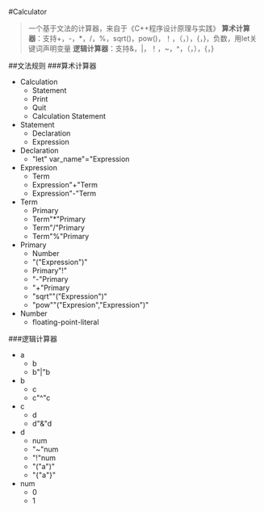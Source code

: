 ﻿#Calculator
>一个基于文法的计算器，来自于《C++程序设计原理与实践》
**算术计算器**：支持+，-，*，/，%，sqrt()，pow()，！，（，），{，}，负数，用let关键词声明变量
**逻辑计算器**：支持&，|，！，~，^，（，），{，}

##文法规则
###算术计算器
- Calculation
    - Statement
    - Print
    - Quit
    - Calculation Statement
- Statement
    - Declaration
    - Expression
- Declaration
	- "let" var_name"="Expression
- Expression
	 - Term
	 - Expression"+"Term
	 - Expression"-"Term
- Term
	- Primary
	- Term"*"Primary
	- Term"/"Primary
	- Term"%"Primary
- Primary
	- Number
	- "("Expression")"
	- Primary"!"
	- "-"Primary
	- "+"Primary
	- "sqrt""("Expression")"
	- "pow""("Expresion","Expression")"
- Number
	- floating-point-literal 

###逻辑计算器

- a
    - b
    - b"|"b
- b
    - c
    - c"^"c
- c
    - d
    - d"&"d
- d
    - num
    - "~"num
    - "!"num
    - "("a")"
    - "{"a"}"
- num
    - 0
    - 1